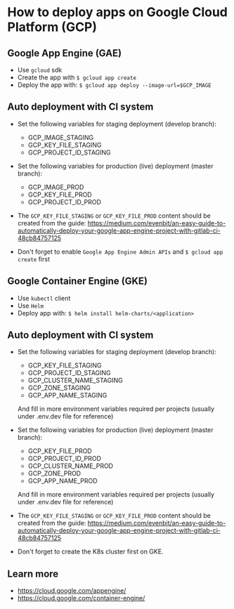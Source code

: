# How to deploy apps on Google Cloud Platform (GCP)

## Google App Engine (GAE)

- Use `gcloud` sdk
- Create the app with `$ gcloud app create`
- Deploy the app with: `$ gcloud app deploy --image-url=$GCP_IMAGE`


## Auto deployment with CI system

- Set the following variables for staging deployment (develop branch):

  + GCP_IMAGE_STAGING
  + GCP_KEY_FILE_STAGING
  + GCP_PROJECT_ID_STAGING

- Set the following variables for production (live) deployment (master branch):

  + GCP_IMAGE_PROD
  + GCP_KEY_FILE_PROD
  + GCP_PROJECT_ID_PROD

- The `GCP_KEY_FILE_STAGING` or `GCP_KEY_FILE_PROD` content should be created from the guide:
  https://medium.com/evenbit/an-easy-guide-to-automatically-deploy-your-google-app-engine-project-with-gitlab-ci-48cb84757125

- Don't forget to enable `Google App Engine Admin APIs` and `$ gcloud app create` first


## Google Container Engine (GKE)

- Use `kubectl` client
- Use `Helm`
- Deploy app with: `$ helm install helm-charts/<application>`

## Auto deployment with CI system

- Set the following variables for staging deployment (develop branch):

  + GCP_KEY_FILE_STAGING
  + GCP_PROJECT_ID_STAGING
  + GCP_CLUSTER_NAME_STAGING
  + GCP_ZONE_STAGING
  + GCP_APP_NAME_STAGING

  And fill in more environment variables required per projects (usually under .env.dev file for reference)

- Set the following variables for production (live) deployment (master branch):

  + GCP_KEY_FILE_PROD
  + GCP_PROJECT_ID_PROD
  + GCP_CLUSTER_NAME_PROD
  + GCP_ZONE_PROD
  + GCP_APP_NAME_PROD

  And fill in more environment variables required per projects (usually under .env.dev file for reference)

- The `GCP_KEY_FILE_STAGING` or `GCP_KEY_FILE_PROD` content should be created from the guide:
  https://medium.com/evenbit/an-easy-guide-to-automatically-deploy-your-google-app-engine-project-with-gitlab-ci-48cb84757125


- Don't forget to create the K8s cluster first on GKE.


## Learn more

- https://cloud.google.com/appengine/
- https://cloud.google.com/container-engine/
